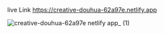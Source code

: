  live Link  https://creative-douhua-62a97e.netlify.app
  
![creative-douhua-62a97e netlify app_ (1)](https://user-images.githubusercontent.com/83995707/229391983-88164664-2e1b-48a9-9d9d-89e04c82fbd6.png)
